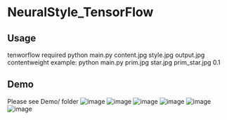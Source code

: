 # NeuralStyle_TensorFlow

## Usage
tenworflow required
python main.py content.jpg style.jpg output.jpg contentweight
example: python main.py prim.jpg star.jpg prim_star.jpg 0.1

## Demo
Please see Demo/ folder
![image](https://github.com/wmdcstdio/NeuralStyle_TensorFlow/blob/master/Demo/hzwer_beast.jpg)
![image](https://github.com/wmdcstdio/NeuralStyle_TensorFlow/blob/master/Demo/hzwer_star.jpg)
![image](https://github.com/wmdcstdio/NeuralStyle_TensorFlow/blob/master/Demo/prim_beast.jpg)
![image](https://github.com/wmdcstdio/NeuralStyle_TensorFlow/blob/master/Demo/prim_guernica.jpg)
![image](https://github.com/wmdcstdio/NeuralStyle_TensorFlow/blob/master/Demo/prim_star.jpg)
![image](https://github.com/wmdcstdio/NeuralStyle_TensorFlow/blob/master/Demo/prim_sunrise.jpg)

